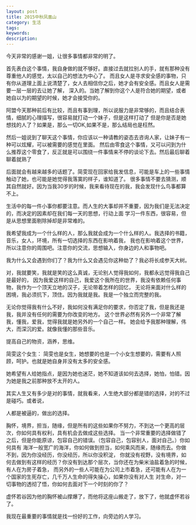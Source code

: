 ```yaml
---
layout: post
title: 2015中秋凤凰山
category: 生活
tags: 
keywords: 
description: 
---
```




今天非常的感谢一姐，让很多事情都非常的明了。

首先表白这个事情，我自身做的就不够好。直接过去就拉别人的手，就有那种没有尊重他人的感觉，太以自己的想法为中心了。
而且女人是寻求安全感的事物，只有你从道理上面上说清楚了，女人去相信你之后，她才会有安全感。而且女人是需要一层一层的去让她了解，
深入的。当她了解到你这个人是符合她的期望，或者她自以为的期望的时候，她才会接受你的。

阿盟今天那种前后有比较，而且有事到理，所以说服力是非常够的，而且结合表情，细腻的心理描写，很容易就打动一个妹子，但是这样打动了
但是你是否是她想找的人了？如果是，那么一切OK,如果不是，那么结局也是枉然。


然后一姐说到了聊天这个事情，你应该以一种请教的姿态去咨询人家，让妹子有一种可以炫耀，可以被需要的感觉在里面。
然后由零食这个事情，又可以问到为什么推荐这个零食了，反正就是可以围绕一件事情来不停的谈论下去。然后最后聊着聊着就熟了

后面就会有越来越多的话题了。简雯现在回家给我发信息，可能是车上的一些事情触动了她，也可能是她觉得我落寞的样子，谁知道了。
很多事情不要去猜测，顺其自然就好。因为当我30岁的时候，我来看待现在的我，我会发现什么鸟事都算不上。

生活中的每一件小事你都要注意。而人生的大事却并不重要，因为我们是无法决定的，而决定的因素却在我们每一天的思想，行动上面
学习一件东西，很容易，但是从思想里面剔除掉却是非常难的。

我希望我成为一个什么样的人，那么我就会成为一个什么样的人。我选择的书籍，音乐，女人，环境，所有一切选择的东西在影响着我，
我也在影响着这个世界，所以注意你的周围吧。注意你的交流，思想输入，你身边的人和事物吧。

我为什么又会遇到你们了？我为什么又会遇见你这种劫了？我必将长成参天大树。

对，我就要笑，我就是笑的这么真诚，无论别人觉得我如何，我都永远觉得我自己是最好的，
因为我爱这样的自己，我爱这个我所在的世界，我没有依赖任何事物，我作为一个顶天立地的汉子，无论带着怎样的回忆，
无论将来面对什么样的困境，我必须抗下，顶住。因为我就是我。我是一个独立而完整的我。

无论你觉得我有什么不好，我如何没有满足你的要求，你否定了我，但是我还是我，我并没有任何的需要为你改变的地方。
这个世界必然有另外一个非常了解我，懂我，爱我，觉得我就是她另外的一个自己一样。
她会给予我那种理解，伟大，而深沉的爱。就像我懂的那些音乐。

提高自己的物资，涵养，思维。


简雯这个女生：
简雯也是女生，她想要的也是一个小女生想要的，需要有人照顾，呵护。也就是她自身并没有太多的安全感。

她希望有人给她指点，是因为她也迷茫，她不知道该如何去选择，她怕，怕错。因为她是我之前那种放不太开的人。

其实人生又有多少是对的事情，就我看来，人生绝大部分都是错的选择，对的不过是碰巧。或者说，

人都是被逼的，做出的选择。


胸怀，境界，担当，随缘，但是所有的这些如果你不努力，不到达一个更高的层次，你如何具有权利，具有机会去做成这些选择。
当一个非常重要的选择做错了之后，但是你能原谅，包容自己的错误。（包容自己，包容别人，面对自己。）你如何具有
海洋一般宽广的海洋，你如何做到担当，如何乘风而来，随缘而去。你做不到，因为你没经历，你没经历，所以你没积淀，
你就没有视野，没有境界，如何去做到有这样的经历？你没有到达那个层次，当你还在为柴米油盐着急的时候，有人在为房子着急，
而另外的一些人可能在为公司上市着急，还可能有人在为一个国家的生死存亡，几千万人生命的得失操心，如果你没有对人生
对生命，对一切事物的透彻了悟，你如何去面对下一个时刻的你了？

虚怀若谷因为他的胸怀被山撑爆了，而他将这座山搬走了，放下了，他就虚怀若谷了。

我现在最重要的事情就是找一份好的工作，向旁边的人学习。



